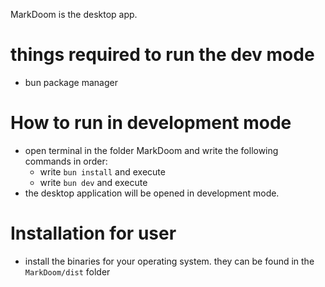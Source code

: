 MarkDoom is the desktop app. 
# things required to run the dev mode
- bun package manager
# How to run in development mode
- open terminal in the folder MarkDoom and write the following commands in order:
    - write `bun install` and execute
    - write `bun dev` and execute
- the desktop application will be opened in development mode.
# Installation for user
- install the binaries for your operating system. they can be found in the `MarkDoom/dist` folder